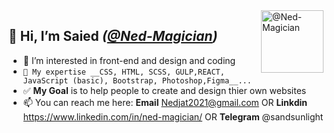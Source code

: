 
  <a href="https://github.com/Ned-Magician">
<img align="right" width="100" src="https://avatars.githubusercontent.com/u/94977052?s=400&u=5c500309b61e76752f88ef4307f6b4a17dbc3c97&v=4" alt="@Ned-Magician">
</a>

👋 Hi, I’m __Saied__ 
*([@Ned-Magician](https://github.com/Ned-Magician))* 
---
- 👀 I’m interested in front-end and design and coding
- `🌱 My expertise __CSS, HTML, SCSS, GULP,REACT, JavaScript (basic), Bootstrap, Photoshop,Figma__... `
- :white_check_mark: **My Goal** is to help people to create and design thier own websites 
- 📫 You can reach me here: __Email__ <Nedjat2021@gmail.com> OR __Linkdin__ https://www.linkedin.com/in/ned-magician/ OR __Telegram__ @sandsunlight

<!---
Ned-Magician/Ned-Magician is a ✨ special ✨ repository because its `README.md` (this file) appears on your GitHub profile.
You can click the Preview link to take a look at your changes.
--->
